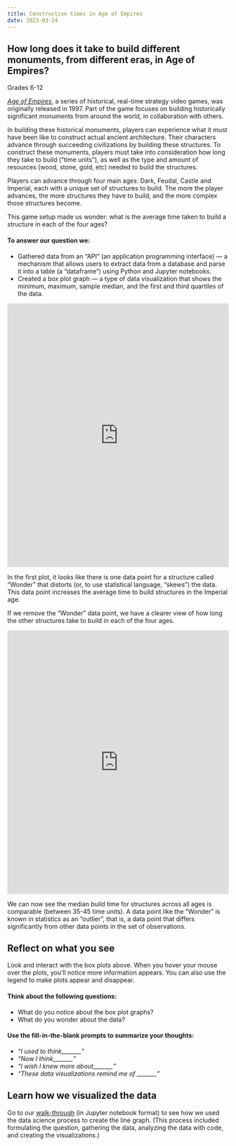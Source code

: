```yaml
---
title: Construction times in Age of Empires
date: 2023-03-24
---
```

<h2>How long does it take to build different monuments, from different eras, in Age of Empires?</h2>

<p>Grades 6-12</p>
<p><a href="https://www.ageofempires.com/" target="_blank" rel="noopener"><em>Age of Empires</em></a>, a series of historical, real-time strategy video games, was originally released in 1997. Part of the game focuses on building historically significant monuments from around the world, in collaboration with others.</p>
<p>In building these historical monuments, players can experience what it must have been like to construct actual ancient architecture. Their characters advance through succeeding civilizations by building these structures. To construct these monuments, players must take into consideration how long they take to build (“time units”), as well as the type and amount of resources (wood, stone, gold, etc) needed to build the structures.</p>
<p>Players can advance through four main ages: Dark, Feudal, Castle and Imperial, each with a unique set of structures to build. The more the player advances, the more structures they have to build, and the more complex those structures become.</p>
<p>This game setup made us wonder: what is the average time taken to build a structure in each of the four ages?</p>
<h4>To answer our question we:</h4>
<ul>
<li style="font-weight: 400;" aria-level="1">Gathered data from an “API” (an application programming interface) — a mechanism that allows users to extract data from a database and parse it into a table (a “dataframe”) using Python and Jupyter notebooks.</li>
<li style="font-weight: 400;" aria-level="1">Created a box plot graph — a type of data visualization that shows the minimum, maximum, sample median, and the first and third quartiles of the data.</li>
</ul>
<p><iframe loading="lazy" id="igraph" class="post-img-shadow" style="border: none;" src="https://callysto.github.io/data-viz-of-the-week/age-of-empires-ii/visualizations/box_build_time_per_age_with_wonder.html" width="100%" height="600" scrolling="no" seamless="seamless"></iframe></p>

<p>In the first plot, it looks like there is one data point for a structure called “Wonder” that distorts (or, to use statistical language, “skews”) the data. This data point increases the average time to build structures in the Imperial age.</p>
<p>If we remove the “Wonder” data point, we have a clearer view of how long the other structures take to build in each of the four ages.</p>
<p><iframe loading="lazy" id="igraph" class="post-img-shadow" style="border: none;" src="https://callysto.github.io/data-viz-of-the-week/age-of-empires-ii/visualizations/box_build_time_per_age_without_wonder.html" width="100%" height="600" scrolling="no" seamless="seamless"></iframe></p>
<p>We can now see the median build time for structures across all ages is comparable (between 35-45 time units). A data point like the “Wonder” is known in statistics as an “outlier”, that is, a data point that differs significantly from other data points in the set of observations.</p>

<h2><b>Reflect on what you see</b></h2>
<p>Look and interact with the box plots above. When you hover your mouse over the plots, you’ll notice more information appears. You can also use the legend to make plots appear and disappear.</p>
<h4><b>Think about the following questions:</b></h4>
<ul>
<li style="font-weight: 400;" aria-level="1"><span style="font-weight: 400;">What do you notice about the box plot graphs?</span></li>
<li style="font-weight: 400;" aria-level="1"><span style="font-weight: 400;">What do you wonder about the data?</span></li>
</ul>
<h4><b>Use the fill-in-the-blank prompts to summarize your thoughts:</b></h4>
<ul>
<li aria-level="1"><i>“I used to think_______”</i></li>
<li aria-level="1"><i>“Now I think_______”</i></li>
<li aria-level="1"><i>“I wish I knew more about_______”</i></li>
<li aria-level="1"><i>“These data visualizations remind me of _______”</i></li>
</ul>
<h2><b>Learn how we visualized the data</b></h2>
<p>Go to our <a href="http://bit.ly/dataviz-aoeii" target="_blank" rel="noopener">walk-through</a><span style="font-weight: 400;">&nbsp;(in Jupyter notebook format) to see how we used the data science process to create the line graph. (This process included formulating the question, gathering the data, analyzing the data with code, and creating the visualizations.)</span></p>
